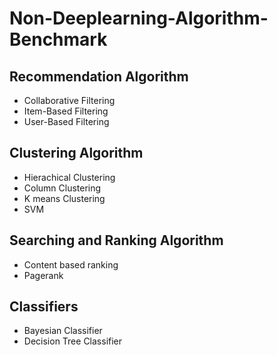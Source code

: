 # Non-Deeplearning-Algorithm-Benchmark
	
## Recommendation Algorithm
* Collaborative Filtering
* Item-Based Filtering
* User-Based Filtering

## Clustering Algorithm
* Hierachical Clustering
* Column Clustering
* K means Clustering
* SVM

## Searching and Ranking Algorithm
* Content based ranking
* Pagerank
	
## Classifiers
* Bayesian Classifier
* Decision Tree Classifier
